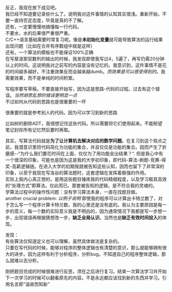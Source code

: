 反正，我现在放下成见吧。  
我已经不知道要记录些什么了。说明我对这件事情的认知其实很浅。重新开始，不要一直持否定态度，毕竟是真的不了解。  
还有，一定要慢慢地搞懂每一行代码。  
不要水，水的后果很严重很严重。  
C/C++语言基础需要时常复习呢。像是**未初始化变量**就可能导致算法的运行结果出现问题（比如在合并有序数组中就是这样）  
还有，一个算法的模板也不能保证100%正确  
在写斐波那契数列的输出的时候，我发现即使我写过4，5遍了，再写仍需20分钟以上的时间。这说明我对之前写的内容是没有记忆的。我意识到，这件事情不是花的时间越多越好，不注重效果反而会越来越dumb。*而效果是可以感受得到的*。我需要效果，而不是单纯的时间积累。  

写程序要写草稿，不要直接开始写，因为这是思路-代码的过程。过去有这个错误。*当然胡思乱想的错误更明显一点*  
不过如何从代码到思路也是很重要的一环  

很重要的就是参考别人的代码，因为可以学习到新的思路  

比如树的删除ADT，我很想记住这些代码。所以需要将它们使用起来。不能盼望笔记封存所有记忆然后要时再取。  

其实，写算法代码就是**为了让计算机去解决对应的数学问题**。在复习到这个观点之前，我潜意识里将代码简化为功能的集合，并且仅仅是功能的集合。因而产生了折磨感--“为什么我们要花时间在上面，仅仅为了用功能垒出结果？”. 但是我心中有一个很深的印象，可能也是因为这是我的大学初印象，即代码-算法-刷题-竞赛-得奖-高薪逻辑链。在进入大学的初期我就被告知这些认知，因而也留下了非常深的印象，以至于我现在写洛谷的算法题时，这套逻辑在发挥着极强的作用。   
实际上我内心真正想的，是用这些题目锤炼我的代码精细程度，以及学习极其高效的“处理方式”即算法。仅此而已。那套被告知的逻辑，是不符合我的灵魂的。  
学算法过程中的操作性问题：没有学习算法本身，一直在找题目做。  
another crucial problem: *以例子说明* 即使我的程序可以计算出卡特兰数了，对于怎么写一个程序计算卡特兰数，我的心里还是没有底的。我认为主要原因是每一步的意义，每一个数的实际意义我是不明白的，因为通常情况下我都是写一步想一步，出现错误再根据猜想改一步，**缺乏全局认识**。当然也是**缺乏有效时间投入**的体现。  

发现：  
有些算法仅知道定义也可以理解，虽然具体做法是复杂的。  
只要在写代码的时候，能够对程序的整体逻辑也有清楚的意识，那么就能够拥有很大的进步。因为这样有利于分析程序，分析bug。不知道自己的程序整体逻辑，那么就难以去分析。  

刚把题目完成的时候很难进行反思，须在之后进行复习。结束一次算法学习并开始下一次学习的时候可以翻看原先的内容。不是永远都应该找到新的东西并学习。引用名言即“温故而知新”  